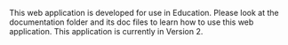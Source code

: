This web application is developed for use in Education. Please look at the documentation folder and its doc files to learn how to use 
this web application. This application is currently in Version 2.
